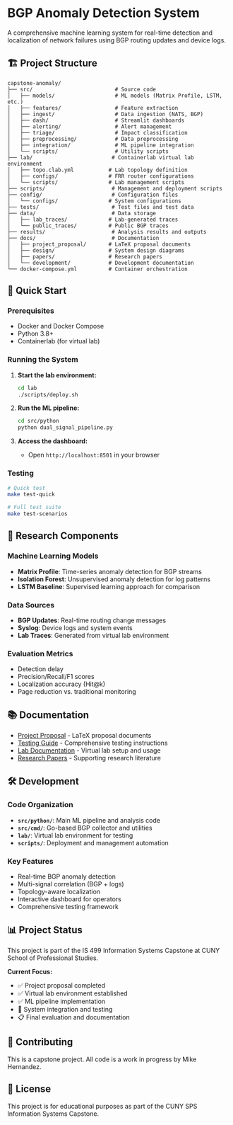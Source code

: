 # BGP Anomaly Detection System

A comprehensive machine learning system for real-time detection and localization of network failures using BGP routing updates and device logs.

## 🏗️ Project Structure

```text
capstone-anomaly/
├── src/                          # Source code
│   ├── models/                   # ML models (Matrix Profile, LSTM, etc.)
│   ├── features/                 # Feature extraction
│   ├── ingest/                   # Data ingestion (NATS, BGP)
│   ├── dash/                     # Streamlit dashboards
│   ├── alerting/                 # Alert management
│   ├── triage/                   # Impact classification
│   ├── preprocessing/            # Data preprocessing
│   ├── integration/              # ML pipeline integration
│   └── scripts/                  # Utility scripts
├── lab/                         # Containerlab virtual lab environment
│   ├── topo.clab.yml           # Lab topology definition
│   ├── configs/                # FRR router configurations
│   └── scripts/                # Lab management scripts
├── scripts/                     # Management and deployment scripts
├── config/                      # Configuration files
│   └── configs/                # System configurations
├── tests/                       # Test files and test data
├── data/                        # Data storage
│   ├── lab_traces/             # Lab-generated traces
│   └── public_traces/          # Public BGP traces
├── results/                     # Analysis results and outputs
├── docs/                        # Documentation
│   ├── project_proposal/       # LaTeX proposal documents
│   ├── design/                 # System design diagrams
│   ├── papers/                 # Research papers
│   └── development/            # Development documentation
└── docker-compose.yml          # Container orchestration
```

## 🚀 Quick Start

### Prerequisites

- Docker and Docker Compose
- Python 3.8+
- Containerlab (for virtual lab)

### Running the System

1. **Start the lab environment:**

   ```bash
   cd lab
   ./scripts/deploy.sh
   ```

2. **Run the ML pipeline:**

   ```bash
   cd src/python
   python dual_signal_pipeline.py
   ```

3. **Access the dashboard:**
   - Open `http://localhost:8501` in your browser

### Testing

```bash
# Quick test
make test-quick

# Full test suite
make test-scenarios
```

## 🔬 Research Components

### Machine Learning Models

- **Matrix Profile**: Time-series anomaly detection for BGP streams
- **Isolation Forest**: Unsupervised anomaly detection for log patterns
- **LSTM Baseline**: Supervised learning approach for comparison

### Data Sources

- **BGP Updates**: Real-time routing change messages
- **Syslog**: Device logs and system events
- **Lab Traces**: Generated from virtual lab environment

### Evaluation Metrics

- Detection delay
- Precision/Recall/F1 scores
- Localization accuracy (Hit@k)
- Page reduction vs. traditional monitoring

## 📚 Documentation

- [Project Proposal](docs/project_proposal/) - LaTeX proposal documents
- [Testing Guide](TESTING_GUIDE.md) - Comprehensive testing instructions
- [Lab Documentation](lab/README.md) - Virtual lab setup and usage
- [Research Papers](docs/papers/) - Supporting research literature

## 🛠️ Development

### Code Organization

- **`src/python/`**: Main ML pipeline and analysis code
- **`src/cmd/`**: Go-based BGP collector and utilities
- **`lab/`**: Virtual lab environment for testing
- **`scripts/`**: Deployment and management automation

### Key Features

- Real-time BGP anomaly detection
- Multi-signal correlation (BGP + logs)
- Topology-aware localization
- Interactive dashboard for operators
- Comprehensive testing framework

## 📊 Project Status

This project is part of the IS 499 Information Systems Capstone at CUNY School of Professional Studies.

**Current Focus:**

- ✅ Project proposal completed
- ✅ Virtual lab environment established
- ✅ ML pipeline implementation
- 🔄 System integration and testing
- 📋 Final evaluation and documentation

## 🤝 Contributing

This is a capstone project. All code is a work in progress by Mike Hernandez.

## 📄 License

This project is for educational purposes as part of the CUNY SPS Information Systems Capstone.
